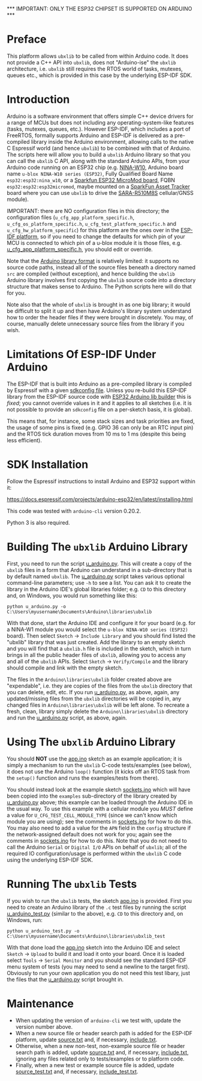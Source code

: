 *** IMPORTANT: ONLY THE ESP32 CHIPSET IS SUPPORTED ON ARDUINO ***

# Preface
This platform allows `ubxlib` to be called from within Arduino code.  It does not provide a C++ API into `ubxlib`, does not "Arduino-ise" the `ubxlib` architecture, i.e. `ubxlib` still requires the RTOS world of tasks, mutexes, queues etc., which is provided in this case by the underlying ESP-IDF SDK.

# Introduction
Arduino is a software environment that offers simple C++ device drivers for a range of MCUs but does not including any operating-system-like features (tasks, mutexes, queues, etc.).  However ESP-IDF, which includes a port of FreeRTOS, formally supports Arduino and ESP-IDF is delivered as a pre-compiled library inside the Arduino environment, allowing calls to the native C Espressif world (and hence `ubxlib`) to be combined with that of Arduino.  The scripts here will allow you to build a `ubxlib` Arduino library so that you can call the `ubxlib` C API, along with the standard Arduino APIs, from your Arduino code running on an ESP32 chip (e.g. [NINA-W10](https://www.u-blox.com/en/product/nina-w10-series-open-cpu), Arduino board name `u-blox NINA-W10 series (ESP32)`, Fully Qualified Board Name `esp32:esp32:nina_w10`, or a [Sparkfun ESP32 MicroMod board](https://www.sparkfun.com/products/16781), FQBN `esp32:esp32:esp32micromod`, maybe mounted on a [SparkFun Asset Tracker](https://www.sparkfun.com/products/17272) board where you can use `ubxlib` to drive the [SARA-R510M8S](https://www.u-blox.com/en/product/sara-r5-series) cellular/GNSS module).

IMPORTANT: there are NO configuration files in this directory; the configuration files (`u_cfg_app_platform_specific.h`, `u_cfg_os_platform_specific.h`, `u_cfg_test_platform_specific.h` and `u_cfg_hw_platform_specific`) for this platform are the ones over in the [ESP-IDF platform](../esp-idf), so if you need to change the defaults for which pin of your MCU is connected to which pin of a u-blox module it is those files, e.g. [u_cfg_app_platform_specific.h](../esp-idf/mcu/esp32/cfg/u_cfg_app_platform_specific.h), you should edit or override.

Note that the [Arduino library format](https://arduino.github.io/arduino-cli/0.19/library-specification/#library-metadata) is relatively limited: it supports no source code paths, instead all of the source files beneath a directory named `src` are compiled (without exception), and hence building the `ubxlib` Arduino library involves first copying the `ubxlib` source code into a directory structure that makes sense to Arduino.  The Python scripts here will do that for you.

Note also that the whole of `ubxlib` is brought in as one big library; it would be difficult to split it up and then have Arduino's library system understand how to order the header files if they were brought in discretely.  You may, of course, manually delete unnecessary source files from the library if you wish.

# Limitations Of ESP-IDF Under Arduino
The ESP-IDF that is built into Arduino as a pre-compiled library is compiled by Espressif with a given [sdkconfig file](https://github.com/espressif/esp32-arduino-lib-builder/blob/master/sdkconfig.esp32).  Unless you re-build this ESP-IDF library from the ESP-IDF source code with [ESP32 Arduino lib builder](https://github.com/espressif/esp32-arduino-lib-builder) this is _fixed_; you cannot override values in it and it applies to all sketches (i.e. it is not possible to provide an `sdkconfig` file on a per-sketch basis, it is global).

This means that, for instance, some stack sizes and task priorities are fixed, the usage of some pins is fixed (e.g. GPIO 36 can only be an RTC input pin) and the RTOS tick duration moves from 10 ms to 1 ms (despite this being less efficient).

# SDK Installation
Follow the Espressif instructions to install Arduino and ESP32 support within it:

https://docs.espressif.com/projects/arduino-esp32/en/latest/installing.html

This code was tested with `arduino-cli` version 0.20.2.

Python 3 is also required.

# Building The `ubxlib` Arduino Library
First, you need to run the script [u_arduino.py](u_arduino.py).  This will create a copy of the `ubxlib` files in a form that Arduino can understand in a sub-directory that is by default named `ubxlib`.  The [u_arduino.py](u_arduino.py) script takes various optional command-line parameters; use `-h` to see a list.  You can ask it to create the library in the Arduino IDE's global libraries folder; e.g. `CD` to this directory and, on Windows, you would run something like this:

```
python u_arduino.py -o C:\Users\myusername\Documents\Arduino\libraries\ubxlib
```

With that done, start the Arduino IDE and configure it for your board (e.g. for a NINA-W1 module you would select the `u-blox NINA-W10 series (ESP32)` board).  Then select `Sketch` -> `Include Library` and you should find listed the "ubxlib" library that was just created.  Add the library to an empty sketch and you will find that a `ubxlib.h` file is included in the sketch, which in turn brings in all the public header files of `ubxlib`, allowing you to access any and all of the `ubxlib` APIs.  Select `Sketch` -> `Verify/Compile` and the library should compile and link with the empty sketch.

The files in the `Arduino\libraries\ubxlib` folder created above are "expendable", i.e. they are copies of the files from the `ubxlib` directory that you can delete, edit, etc.  If you run [u_arduino.py](u_arduino.py), as above, again, any updated/missing files from the `ubxlib` directories will be copied in, any changed files in `Arduino\libraries\ubxlib` will be left alone.  To recreate a fresh, clean, library simply delete the `Arduino\libraries\ubxlib` directory and run the [u_arduino.py](u_arduino.py) script, as above, again.

# Using The `ubxlib` Arduino Library
You should **NOT** use the [app.ino](app/app.ino) sketch as an example application; it is simply a mechanism to run the `ubxlib` C-code tests/examples (see below), it does not use the Arduino `loop()` function (it kicks off an RTOS task from the `setup()` function and runs the examples/tests from there).

You should instead look at the example sketch [sockets.ino](/example/sockets/sockets.ino) which will have been copied into the `examples` sub-directory of the library created by [u_arduino.py](u_arduino.py) above; this example can be loaded through the Arduino IDE in the usual way.  To use this example with a cellular module you *MUST* define a value for `U_CFG_TEST_CELL_MODULE_TYPE` (since we can't know which module you are using); see the comments in [sockets.ino](/example/sockets/sockets.ino#L31) for how to do this.  You may also need to add a value for the `APN` field in the `config` structure if the network-assigned default does not work for you; again see the comments in [sockets.ino](/example/sockets/sockets.ino#L45) for how to do this.  Note that you do not need to call the Arduino `Serial` or `Digital I/O` APIs on behalf of `ubxlib`; all of the required IO configuration/usage is performed within the `ubxlib` C code using the underlying ESP-IDF SDK.

# Running The `ubxlib` Tests
If you wish to run the `ubxlib` tests, the sketch [app.ino](app/app.ino) is provided.  First you need to create an Arduino library of the `.c` test files by running the script [u_arduino_test.py](u_arduino_test.py) (similar to the above), e.g. `CD` to this directory and, on Windows, run:

```
python u_arduino_test.py -o C:\Users\myusername\Documents\Arduino\libraries\ubxlib_test
```

With that done load the [app.ino](app/app.ino) sketch into the Arduino IDE and select `Sketch` -> `Upload` to build it and load it onto your board.  Once it is loaded select `Tools` -> `Serial Monitor` and you should see the standard ESP-IDF menu system of tests (you may need to send a newline to the target first).  Obviously to run your own application you do not need this test libary, just the files that the [u_arduino.py](u_arduino.py) script brought in.

# Maintenance
- When updating the version of `arduino-cli` we test with, update the version number above.
- When a new source file or header search path is added for the ESP-IDF platform, update [source.txt](source.txt) and, if necessary, [include.txt](include.txt).
- Otherwise, when a new non-test, non-example source file or header search path is added, update [source.txt](source.txt) and, if necessary, [include.txt](include.txt), ignoring any files related only to tests/examples or to platform code.
- Finally, when a new test or example source file is added, update [source_test.txt](source_test.txt) and, if necessary, [include_test.txt](include_test.txt).
